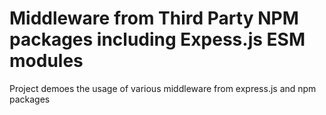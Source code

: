 # Middleware from Third Party NPM packages including Expess.js ESM modules
Project demoes the usage of various middleware from express.js and npm packages